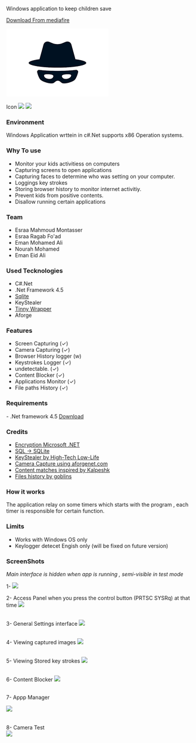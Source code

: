 Windows application to keep children save


<a href='http://www.mediafire.com/file/mlohbia9d34elk3/Roglaza_1.3.zip' > Download From mediafire </a>

<img src='https://raw.githubusercontent.com/5savers/Roglaza/master/roglaza.png' />


Icon <img src='http://i.imgur.com/KVPHpKB.png' />
<img src='https://image.flaticon.com/icons/png/128/48/48857.png' />

<h3>Environment</h3>
Windows Application wrttein in c#.Net supports x86 Operation systems.
<h3> Why To use</h3>

- Monitor your kids activitiess on computers 
- Capturing screens to open applications
- Capturing faces to determine who was setting on your computer.
- Loggings key strokes
- Storing browser history  to monitor internet activitiy.
- Prevent kids from positive contents.
- Disallow running certain applications


<h3>Team</h3>

- Esraa Mahmoud Montasser
- Esraa Ragab Fo'ad
- Eman Mohamed Ali
- Nourah Mohamed
- Eman Eid Ali

<h3>Used Tecknologies </h3>

- C#.Net
- .Net Framework 4.5
- [Sqlite](http://system.data.sqlite.org/downloads/1.0.105.1/sqlite-netFx-source-1.0.105.1.zip)
- KeyStealer 
- [Tinny Wrapper](http://system.data.sqlite.org/downloads/1.0.105.1/sqlite-netFx-source-1.0.105.1.zip) 
- Aforge
<h3>Features</h3>

- Screen Capturing 			(✓)
- Camera Capturing  		(✓)
- Browser History logger	(w)
- Keystrokes Logger			(✓)
- undetectable.				(✓)
- Content Blocker 			(✓)
- Applications Monitor		(✓)
- File paths History        (✓)



<h3>Requirements</h3>
- .Net framework 4.5
<a href='http://www.microsoft.com/en-eg/download/details.aspx?id=30653' >Download</a>


<h3>Credits</h3>

- [Encryption Microsoft .NET](https://msdn.microsoft.com/en-us/library/system.security.cryptography.md5(v=vs.110).aspx)
- [SQL -> SQLite](http://blog.tigrangasparian.com/2012/02/09/getting-started-with-sqlite-in-c-part-one/)
- [KeyStealer by High-Tech Low-Life ](https://codeload.github.com/htll/KeyStealer/zip/master)
- [Camera Capture using aforgenet.com](http://www.aforgenet.com/)
- [Content matches inspired by Kalpeshk](https://github.com/Kalpeshk9967016292/Antiporn)
- [Files history by goblins](https://www.codeproject.com/Articles/7500/The-Tiny-Wrapper-Class-for-URL-History-Interface-i) 

<h3> How it works </h3>
The application relay on some timers which starts with the program  , each timer is responsible for certain function.


<h3> Limits </h3>

- Works with Windows OS only
- Keylogger detecet Engish only (will be fixed on future version)


<h3> ScreenShots</h3>

*Main interface is hidden when app is running , semi-visible in test mode*

 
1- <img src='http://i.imgur.com/sgWdZtj.jpg' /> <br />


2- Access Panel when you press the control button (PRTSC SYSRq) at that time
<img src="http://i.imgur.com/FwgeNU3.jpg" /> <br /> <br />


3- General Settings interface
<img src='http://i.imgur.com/O7Soqeu.jpg' /> <br /> <br />



4- Viewing captured images 
<img src='http://i.imgur.com/yuwa2Nf.jpg' /> <br /> <br />



5- Viewing Stored key strokes
<img src='http://i.imgur.com/mW3djil.jpg' /> <br /> <br />


6- Content Blocker 
<img src='http://i.imgur.com/7TsAiYo.jpg' /> <br /> <br />



7- Appp Manager

<img src='http://i.imgur.com/nbdxAGM.jpg' /> <br /> <br />
 
 8- Camera Test  
<img src='http://i.imgur.com/Aa5n0SS.jpg' /> <br /> <br />

